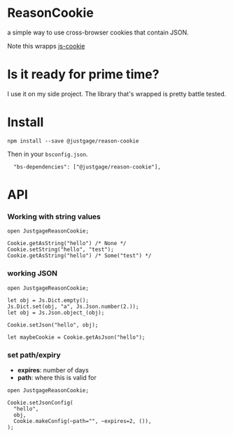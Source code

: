 # ReasonCookie

a simple way to use cross-browser cookies that contain JSON.

Note this wrapps [js-cookie](https://github.com/js-cookie/js-cookie)

# Is it ready for prime time?

I use it on my side project. The library that's wrapped is pretty battle tested.

# Install

```
npm install --save @justgage/reason-cookie
```

Then in your `bsconfig.json`.

```
  "bs-dependencies": ["@justgage/reason-cookie"],
```

# API

### Working with string values

```reason
open JustgageReasonCookie;

Cookie.getAsString("hello") /* None */
Cookie.setString("hello", "test");
Cookie.getAsString("hello") /* Some("test") */
```

### working JSON

```reason
open JustgageReasonCookie;

let obj = Js.Dict.empty();
Js.Dict.set(obj, "a", Js.Json.number(2.));
let obj = Js.Json.object_(obj);

Cookie.setJson("hello", obj);

let maybeCookie = Cookie.getAsJson("hello");
```

### set path/expiry

* **expires**: number of days
* **path**: where this is valid for

```reason
open JustgageReasonCookie;

Cookie.setJsonConfig(
  "hello",
  obj,
  Cookie.makeConfig(~path="", ~expires=2, ()),
);
```
